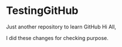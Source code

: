 # TestingGitHub
Just another repository to learn GitHub
Hi All,

I did these changes for checking purpose.
